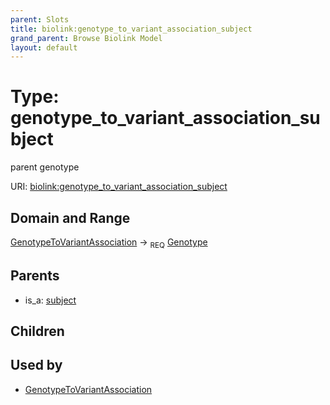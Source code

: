 ```yaml
---
parent: Slots
title: biolink:genotype_to_variant_association_subject
grand_parent: Browse Biolink Model
layout: default
---
```


# Type: genotype_to_variant_association_subject


parent genotype

URI: [biolink:genotype_to_variant_association_subject](https://w3id.org/biolink/vocab/genotype_to_variant_association_subject)

## Domain and Range

[GenotypeToVariantAssociation](GenotypeToVariantAssociation.md) ->  <sub>REQ</sub> [Genotype](Genotype.md)

## Parents

 *  is_a: [subject](subject.md)

## Children


## Used by

 * [GenotypeToVariantAssociation](GenotypeToVariantAssociation.md)
